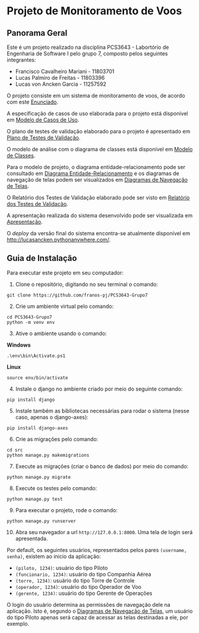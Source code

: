 # Projeto de Monitoramento de Voos

## Panorama Geral

Este é um projeto realizado na disciplina PCS3643 - Labortório de Engenharia de Software I pelo grupo 7, composto pelos seguintes integrantes:

* Francisco Cavalheiro Mariani - 11803701
* Lucas Palmiro de Freitas - 11803396
* Lucas von Ancken Garcia - 11257592

O projeto consiste em um sistema de monitoramento de voos, de acordo com este [Enunciado](./docs/enunciado.pdf).

A especificação de casos de uso elaborada para o projeto está disponível em [Modelo de Casos de Uso](./docs/modelo_de_casos_de_uso.md).

O plano de testes de validação elaborado para o projeto é apresentado em [Plano de Testes de Validação](./docs/plano_testes_validacao.md).

O modelo de análise com o diagrama de classes está disponível em [Modelo de Classes](./docs/modelo_de_classes.md).

Para o modelo de projeto, o diagrama entidade-relacionamento pode ser consultado em [Diagrama Entidade-Relacionamento](./docs/images/der.png) e os diagramas de navegação de telas podem ser visualizados em [Diagramas de Navegação de Telas](./docs/navegacao_telas.md).

O Relatório dos Testes de Validação elaborado pode ser visto em [Relatório dos Testes de Validação](./docs/relatorio_testes_validacao.pdf).

A apresentação realizada do sistema desenvolvido pode ser visualizada em [Apresentação](./docs/relatorio_testes_validacao.pdf).

O *deploy* da versão final do sistema encontra-se atualmente disponível em http://lucasancken.pythonanywhere.com/.

## Guia de Instalação

Para executar este projeto em seu computador:

1. Clone o repositório, digitando no seu terminal o comando:
``` 
git clone https://github.com/franos-pj/PCS3643-Grupo7
```

2. Crie um ambiente virtual pelo comando: 
```
cd PCS3643-Grupo7
python -m venv env
```

3. Ative o ambiente usando o comando: 

**Windows**
```
.\env\bin\Activate.ps1
```

**Linux**
```
source env/bin/activate
```


4. Instale o django no ambiente criado por meio do seguinte comando:
```
pip install django
```

5. Instale também as bibliotecas necessárias para rodar o sistema (nesse caso, apenas o django-axes):
```
pip install django-axes
```

6. Crie as migrações pelo comando:
```
cd src
python manage.py makemigrations
```

7. Execute as migrações (criar o banco de dados) por meio do comando:
```
python manage.py migrate
```

8. Execute os testes pelo comando:
```
python manage.py test
```

9. Para executar o projeto, rode o comando:
```
python manage.py runserver
```

10. Abra seu navegador a url `http://127.0.0.1:8000`. Uma tela de login será apresentada.

Por default, os seguintes usuários, representados pelos pares `(username, senha)`, existem ao inicio da aplicação:

- `(piloto, 1234)`: usuário do tipo Piloto
- `(funcionario, 1234)`: usuário do tipo Companhia Aérea
- `(torre, 1234)`: usuário do tipo Torre de Controle
- `(operador, 1234)`: usuário do tipo Operador de Voo
- `(gerente, 1234)`: usuário do tipo Gerente de Operações

O login do usuário determina as permissões de navegação dele na aplicação. Isto é, segundo o [Diagramas de Navegação de Telas](./docs/navegacao_telas.md), um usuário do tipo Piloto apenas será capaz de acessar as telas destinadas a ele, por exemplo.
